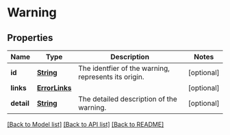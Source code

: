 # Warning

## Properties
Name | Type | Description | Notes
------------ | ------------- | ------------- | -------------
**id** | [**String**](String.md) | The identfier of the warning, represents its origin. | [optional] 
**links** | [**ErrorLinks**](ErrorLinks.md) |  | [optional] 
**detail** | [**String**](String.md) | The detailed description of the warning. | [optional] 

[[Back to Model list]](../README.md#documentation-for-models) [[Back to API list]](../README.md#documentation-for-api-endpoints) [[Back to README]](../README.md)


